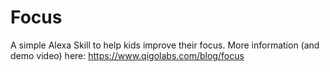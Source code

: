# Focus

A simple Alexa Skill to help kids improve their focus. More information (and demo video) here: https://www.qigolabs.com/blog/focus
